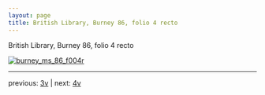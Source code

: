 ```yaml
---
layout: page
title: British Library, Burney 86, folio 4 recto
---
```


British Library, Burney 86, folio 4 recto

[![burney_ms_86_f004r](http://www.homermultitext.org/iipsrv?IIIF=/project/homer/pyramidal/deepzoom/bl/burney86imgs/v1/burney_ms_86_f004r.tif/full/800,/0/default.jpg)](http://www.homermultitext.org/ict2/?urn=urn:cite2:bl:burney86imgs.v1:burney_ms_86_f004r) 

---

previous:  [3v](../3v/) | next: [4v](../4v/)